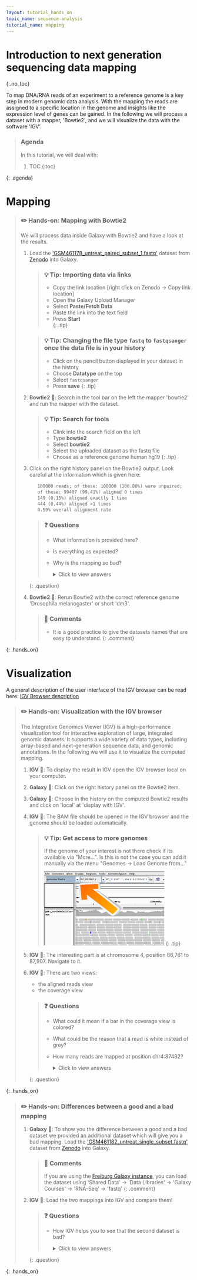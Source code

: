 ```yaml
---
layout: tutorial_hands_on
topic_name: sequence-analysis
tutorial_name: mapping
---
```


# Introduction to next generation sequencing data mapping
{:.no_toc}

To map DNA/RNA reads of an experiment to a reference genome is a key step in modern genomic data analysis. With the mapping the reads are assigned to a specific location in the genome and insights like the expression level of genes can be gained.
In the following we will process a dataset with a mapper, 'Bowtie2', and we will visualize the data with the software 'IGV'.

> ### Agenda
>
> In this tutorial, we will deal with:
>
> 1. TOC
> {:toc}
>
{: .agenda}

# Mapping
> ### :pencil2: Hands-on: Mapping with Bowtie2
>
> We will process data inside Galaxy with Bowtie2 and have a look at the results.
>
> 1. Load the ['GSM461178_untreat_paired_subset_1.fastq'](https://zenodo.org/record/61771/files/GSM461178_untreat_paired_subset_1.fastq) dataset from [Zenodo](https://zenodo.org/record/61771) into Galaxy.
>    
>    > ### :bulb: Tip: Importing data via links
>    >
>    > * Copy the link location [right click on Zenodo -> Copy link location]
>    > * Open the Galaxy Upload Manager
>    > * Select **Paste/Fetch Data**
>    > * Paste the link into the text field
>    > * Press **Start**    
>    {: .tip}
>
>    > ### :bulb: Tip: Changing the file type `fastq` to `fastqsanger` once the data file is in your history
>    >
>    > * Click on the pencil button displayed in your dataset in the history
>    > * Choose **Datatype** on the top
>    > * Select `fastqsanger`
>    > * Press **save**
>    {: .tip}
>
> 2. **Bowtie2** :wrench:: Search in the tool bar on the left the mapper 'bowtie2' and run the mapper with the dataset.
>
>    > ### :bulb: Tip: Search for tools
>    >
>    > * Clink into the search field on the left
>    > * Type **bowtie2**
>    > * Select **bowtie2**
>    > * Select the uploaded dataset as the fastq file
>    > * Choose as a reference genome human hg19
>    {: .tip}
>
> 3. Click on the right history panel on the Bowtie2 output. Look careful at the information which is given here:
>    
>           100000 reads; of these: 100000 (100.00%) were unpaired;
>           of these: 99407 (99.41%) aligned 0 times
>           149 (0.15%) aligned exactly 1 time
>           444 (0.44%) aligned >1 times
>           0.59% overall alignment rate
>
>
>    > ### :question: Questions
>    >
>    > - What information is provided here?
>    > - Is everything as expected?
>    > - Why is the mapping so bad?
>    >
>    >    <details>
>    >    <summary>Click to view answers</summary>
>    >    <ol type="1">
>    >    <li>The information given here is a quantity one. We can see how many sequences are aligned. It does not tell us something about the quality.</li>
>    >    <li>No, only 0.59% of all reads could be mapped.</li>
>    >    <li>We mapped against the wrong reference genome! </li>
>    >    </ol>
>    >    </details>
>    {: .question}
>
>
> 10. **Bowtie2** :wrench:: Rerun Bowtie2 with the correct reference genome 'Drosophila melanogaster' or short 'dm3'.
>
>       > ### :nut_and_bolt: Comments
>       > - It is a good practice to give the datasets names that are easy to understand.
>       {: .comment}
>
{: .hands_on}

# Visualization

A general description of the user interface of the IGV browser can be read here: [IGV Browser description]({{site.url}}topics/introduction/tutorials/igv-introduction/tutorial.html)

> ### :pencil2: Hands-on: Visualization with the IGV browser
>
>The Integrative Genomics Viewer (IGV) is a high-performance visualization tool for interactive exploration of large, integrated genomic datasets. It supports a wide variety of data types, including array-based and next-generation sequence data, and genomic annotations. In the following we will use it to visualize the computed mapping.
>
> 1. **IGV** :wrench:: To display the result in IGV open the IGV browser local on your computer.
> 2. **Galaxy** :wrench:: Click on the right history panel on the Bowtie2 item.
> 3. **Galaxy** :wrench:: Choose in the history on the computed Bowtie2 results and click on 'local' at 'display with IGV'.
> 4. **IGV** :wrench:: The BAM file should be opened in the IGV browser and the genome should be loaded automatically.
>
>       > ### :bulb: Tip: Get access to more genomes
>       >
>       >If the genome of your interest is not there check if its
>       >available via "More...". Is this is not the case you can add it manually via the menu
>       >"Genomes -> Load Genome from..."
>       >
>       > ![alt text](../../images/igv_select_genome.png "Select genome")
>       {: .tip}
> 5. **IGV** :wrench:: The interesting part is at chromosome 4, position 86,761 to 87,907. Navigate to it.
> 6. **IGV** :wrench:: There are two views:
>       - the aligned reads view
>       - the coverage view
>
>
>       > ### :question: Questions
>       >
>       > - What could it mean if a bar in the coverage view is colored?
>       > - What could be the reason that a read is white instead of grey?
>       > - How many reads are mapped at position chr4:87482?
>       >
>       >    <details>
>       >    <summary>Click to view answers</summary>
>       >    <ol type="1">
>       >    <li>If a nucleotide differs from the reference sequence in greater than 20% of quality weighted reads, IGV colors the bar in proportion to the read count of each base.</li>
>       >    <li>They have a mapping quality equal to zero. Interpretation of this mapping quality depends on the mapping aligner as some commonly used aligners use this convention to mark a read with multiple alignments. In such a case, the read also maps to another location with equally good placement. It is also possible the read could not be uniquely placed but the other placements do not necessarily give equally good quality hits.</li>
>       >    <li>There are seven reads. Six have the correct 'T', one read a 'G'.</li>
>       >    </ol>
>       >    </details>
>       {: .question}
>
{: .hands_on}

> ### :pencil2: Hands-on: Differences between a good and a bad mapping
>
> 1. **Galaxy** :wrench:: To show you the difference between a good and a bad dataset we provided an additional dataset which will give you a bad mapping. Load the ['GSM461182_untreat_single_subset.fastq'](https://zenodo.org/record/61771/files/GSM461178_untreat_paired_subset_1.fastq) dataset from [Zenodo](https://zenodo.org/record/61771) into Galaxy.
>
>    > ### :nut_and_bolt: Comments
>    > If you are using the [Freiburg Galaxy instance](http://galaxy.uni-freiburg.de), you can load the dataset using 'Shared Data' -> 'Data Libraries' -> 'Galaxy Courses' -> 'RNA-Seq' -> 'fastq'
>    {: .comment}
>
> 2. **IGV** :wrench:: Load the two mappings into IGV and compare them!
>
>       > ### :question: Questions
>       >
>       > - How IGV helps you to see that the second dataset is bad?
>       >
>       >    <details>
>       >    <summary>Click to view answers</summary>
>       >    <ol type="1">
>       >    <li>White/transparent reads indicate bad mapping quality. Second, IGV shows you the nucleotides in color if they are different in the reference genome.</li>
>       >    </ol>
>       >    </details>
>       {: .question}
>
{: .hands_on}
